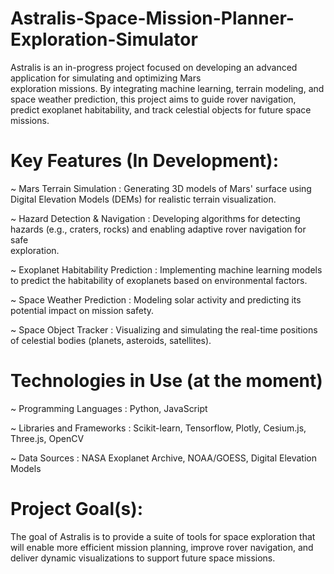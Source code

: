 # Astralis-Space-Mission-Planner-Exploration-Simulator
  Astralis is an in-progress project focused on developing an advanced application for simulating and optimizing Mars   
exploration missions. By integrating machine learning, terrain modeling, and space weather prediction, this project aims to guide rover navigation, predict exoplanet habitability, and track celestial objects for future space missions.

# Key Features (In Development):
  ~ Mars Terrain Simulation : 
      Generating 3D models of Mars' surface using Digital Elevation Models (DEMs) for realistic terrain visualization.
      
  ~ Hazard Detection & Navigation :
      Developing algorithms for detecting hazards (e.g., craters, rocks) and enabling adaptive rover navigation for safe   
      exploration.
      
  ~ Exoplanet Habitability Prediction :
      Implementing machine learning models to predict the habitability of exoplanets based on environmental factors.
      
  ~ Space Weather Prediction :
      Modeling solar activity and predicting its potential impact on mission safety.

  ~ Space Object Tracker :
      Visualizing and simulating the real-time positions of celestial bodies (planets, asteroids, satellites).


# Technologies in Use (at the moment)
  ~ Programming Languages : Python, JavaScript
  
  ~ Libraries and Frameworks : Scikit-learn, Tensorflow, Plotly, Cesium.js, Three.js, OpenCV
  
  ~ Data Sources : NASA Exoplanet Archive, NOAA/GOESS, Digital Elevation Models


# Project Goal(s):
  The goal of Astralis is to provide a suite of tools for space exploration that will enable more efficient mission planning, improve rover navigation, and deliver dynamic visualizations to support future space missions.
